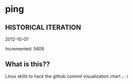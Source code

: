 # ping

## HISTORICAL ITERATION
2012-10-07

Incremented: 5606

## What is this?? 
Linux skills to hack the github commit visualization chart `;-)`
